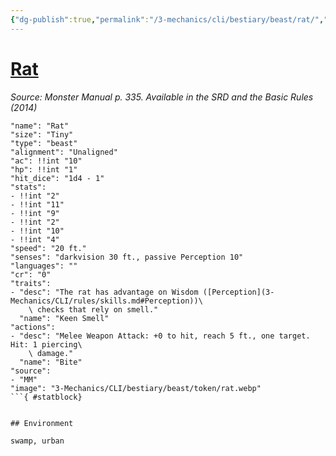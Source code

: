 ```yaml
---
{"dg-publish":true,"permalink":"/3-mechanics/cli/bestiary/beast/rat/","tags":["ttrpg-cli/compendium/src/5e/mm","ttrpg-cli/monster/cr/0","ttrpg-cli/monster/environment/swamp","ttrpg-cli/monster/environment/urban","ttrpg-cli/monster/size/tiny","ttrpg-cli/monster/type/beast"]}
---
```


# [Rat](3-Mechanics\CLI\bestiary\beast/rat.md)
*Source: Monster Manual p. 335. Available in the <span title='Systems Reference Document (5.1)'>SRD</span> and the Basic Rules (2014)*  

```statblock
"name": "Rat"
"size": "Tiny"
"type": "beast"
"alignment": "Unaligned"
"ac": !!int "10"
"hp": !!int "1"
"hit_dice": "1d4 - 1"
"stats":
- !!int "2"
- !!int "11"
- !!int "9"
- !!int "2"
- !!int "10"
- !!int "4"
"speed": "20 ft."
"senses": "darkvision 30 ft., passive Perception 10"
"languages": ""
"cr": "0"
"traits":
- "desc": "The rat has advantage on Wisdom ([Perception](3-Mechanics/CLI/rules/skills.md#Perception))\
    \ checks that rely on smell."
  "name": "Keen Smell"
"actions":
- "desc": "Melee Weapon Attack: +0 to hit, reach 5 ft., one target. Hit: 1 piercing\
    \ damage."
  "name": "Bite"
"source":
- "MM"
"image": "3-Mechanics/CLI/bestiary/beast/token/rat.webp"
```{ #statblock}


## Environment

swamp, urban